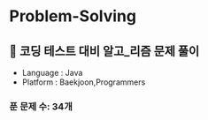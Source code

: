 # Problem-Solving
## 🧠 코딩 테스트 대비 알고_리즘 문제 풀이
- Language : Java
- Platform : Baekjoon,Programmers

### 푼 문제 수: 34개
